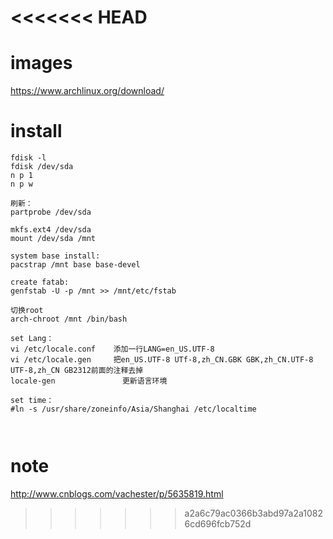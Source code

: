 
<<<<<<< HEAD
=======
# images
https://www.archlinux.org/download/

# install 

```
fdisk -l 
fdisk /dev/sda
n p 1
n p w

刷新：
partprobe /dev/sda

mkfs.ext4 /dev/sda
mount /dev/sda /mnt

system base install:
pacstrap /mnt base base-devel

create fatab:
genfstab -U -p /mnt >> /mnt/etc/fstab

切换root
arch-chroot /mnt /bin/bash

set Lang：
vi /etc/locale.conf    添加一行LANG=en_US.UTF-8
vi /etc/locale.gen     把en_US.UTF-8 UTf-8,zh_CN.GBK GBK,zh_CN.UTF-8 UTF-8,zh_CN GB2312前面的注释去掉
locale-gen               更新语言环境

set time：
#ln -s /usr/share/zoneinfo/Asia/Shanghai /etc/localtime



```

# note
http://www.cnblogs.com/vachester/p/5635819.html
>>>>>>> a2a6c79ac0366b3abd97a2a10826cd696fcb752d
